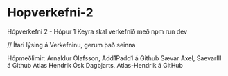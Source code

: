 # Hopverkefni-2
Hópverkefni 2 - Hópur 1
Keyra skal verkefnið með npm run dev

// Ítari lýsing á Verkefninu, gerum það seinna

Hópmeðlimir: 
Arnaldur Ólafsson, Add1Padd1 á Github
Sævar Axel, SaevarIII á Github
Atlas Hendrik Ósk Dagbjarts, Atlas-Hendrik á GitHub
